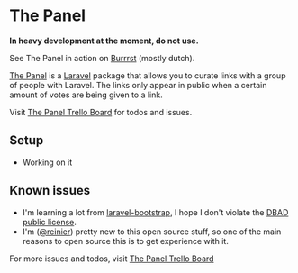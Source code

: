 # The Panel

**In heavy development at the moment, do not use.**

See The Panel in action on [Burrrst](http://burrrst.nl) (mostly dutch).

[The Panel](http://thepanel.io) is a [Laravel](http://laravel.com) package that allows you to curate links with a group of people with Laravel. The links only appear in public when a certain amount of votes are being given to a link. 

Visit [The Panel Trello Board](https://trello.com/b/BdRVX1XM/the-panel) for todos and issues.

## Setup

- Working on it

## Known issues

- I'm learning a lot from [laravel-bootstrap](https://github.com/davzie/Laravel-Bootstrap), I hope I don't violate the [DBAD public license](https://github.com/davzie/laravel-bootstrap/blob/master/license.md).
- I'm ([@reinier](https://twitter.com/reinier)) pretty new to this open source stuff, so one of the main reasons to open source this is to get experience with it. 

For more issues and todos, visit [The Panel Trello Board](https://trello.com/b/BdRVX1XM/the-panel)